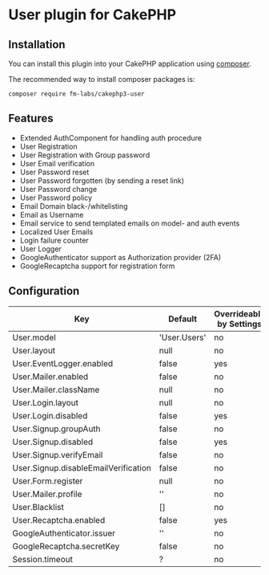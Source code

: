 # User plugin for CakePHP

## Installation

You can install this plugin into your CakePHP application using [composer](http://getcomposer.org).

The recommended way to install composer packages is:

```
composer require fm-labs/cakephp3-user
```

## Features

* Extended AuthComponent for handling auth procedure
* User Registration
* User Registration with Group password
* User Email verification
* User Password reset
* User Password forgotten (by sending a reset link)
* User Password change
* User Password policy
* Email Domain black-/whitelisting
* Email as Username
* Email service to send templated emails on model- and auth events
* Localized User Emails
* Login failure counter
* User Logger
* GoogleAuthenticator support as Authorization provider (2FA)
* GoogleRecaptcha support for registration form

## Configuration

Key                                     | Default       | Overrideable by Settings
---                                     | ---           | --- 
User.model                              | 'User.Users'  | no
User.layout                             | null          | no
User.EventLogger.enabled                | false         | yes
User.Mailer.enabled                     | false         | no
User.Mailer.className                   | null          | no
User.Login.layout                       | null          | no
User.Login.disabled                     | false         | yes
User.Signup.groupAuth                   | false         | no
User.Signup.disabled                    | false         | yes
User.Signup.verifyEmail                 | false         | no
User.Signup.disableEmailVerification    | false         | no
User.Form.register                      | null          | no
User.Mailer.profile                     | ''            | no
User.Blacklist                          | []            | no
User.Recaptcha.enabled                  | false         | yes
GoogleAuthenticator.issuer              | ''            | no
GoogleRecaptcha.secretKey               | false         | no
Session.timeout                         | ?             | no

